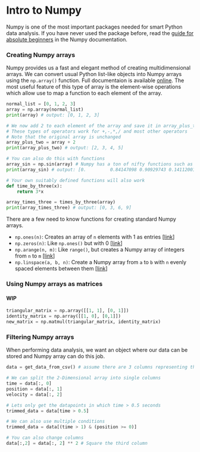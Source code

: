 # Intro to Numpy

Numpy is one of the most important packages needed for smart Python data analysis.
If you have never used the package before, read the [guide for absolute beginners](https://numpy.org/doc/stable/user/absolute_beginners.html) in the Numpy documentation.

### Creating Numpy arrays
Numpy provides us a fast and elegant method of creating multidimensional arrays.
We can convert usual Python list-like objects into Numpy arrays using the `np.array()` function.
Full documentaion is available [online](https://numpy.org/doc/stable/reference/generated/numpy.array.html).
The most useful feature of this type of array is the element-wise operations which allow use to map a function to each element of the array.

``` python
normal_list = [0, 1, 2, 3]
array = np.array(normal_list)
print(array) # output: [0, 1, 2, 3]

# We now add 2 to each element of the array and save it in array_plus_two
# These types of operators work for +,-,*,/ and most other operators
# Note that the original array is unchanged
array_plus_two = array + 2 
print(array_plus_two) # output: [2, 3, 4, 5]

# You can also do this with functions
array_sin = np.sin(array) # Numpy has a ton of nifty functions such as np.sin()
print(array_sin) # output: [0.         0.84147098 0.90929743 0.14112001]

# Your own suitably defined functions will also work
def time_by_three(x):
	return 3*x

array_times_three = times_by_three(array)
print(array_times_three) # output: [0, 3, 6, 9]
```

There are a few need to know functions for creating standard Numpy arrays.
- `np.ones(n)`: Creates an array of `n` elements with 1 as entries [[link](https://numpy.org/doc/stable/reference/generated/numpy.ones.html)]
- `np.zeros(n)`: Like `np.ones()` but with 0 [[link](https://numpy.org/doc/stable/reference/generated/numpy.zeros.html)]
- `np.arange(n, m)`: Like `range()`, but creates a Numpy array of integers from `n` to `m` [[link](https://numpy.org/doc/stable/reference/generated/numpy.arange.html)]
- `np.linspace(a, b, n)`: Create a Numpy array from `a` to `b` with `n` evenly spaced elements between them [[link](https://numpy.org/doc/stable/reference/generated/numpy.linspace.html)]

### Using Numpy arrays as matrices
#### WIP
``` python
triangular_matrix = np.array([[1, 1], [0, 1]])
identity_matrix = np.array([[1, 0], [0,1]])
new_matrix = np.matmul(triangular_matrix, identity_matrix)
```

### Filtering Numpy arrays
When performing data analysis, we want an object where our data can be stored and Numpy array can do this job.
``` python
data = get_data_from_csv() # assume there are 3 columns representing the time, position and velocity of a particle

# We can split the 2-Dimensional array into single columns
time = data[:, 0]
position = data[:, 1]
velocity = data[:, 2]

# Lets only get the datapoints in which time > 0.5 seconds
trimmed_data = data[time > 0.5]

# We can also use multiple conditions
trimmed_data = data[(time > 1) & (position >= 0)]

# You can also change columns
data[:,2] = data[:, 2] ** 2 # Square the third column
```
